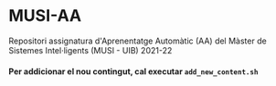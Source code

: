 # MUSI-AA

Repositori assignatura d'Aprenentatge Automàtic (AA)
del Màster de Sistemes Intel·ligents (MUSI - UIB) 2021-22

#### Per addicionar el nou contingut, cal executar `add_new_content.sh`
